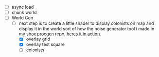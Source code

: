 ﻿ - [ ] async load
 - [ ] chunk world
- [ ] World Gen 
  - [ ] next step is to create a little shader to display colonists on map and display it in the world
    sort of how the noise generator tool i made in my [sbox procgen](https://github.com/kira0x1/sbox-procgen) repo, [heres it in action](https://youtu.be/q8OuTlbHinY?t=2).
      - [x] overlay grid
      - [x] overlay test square
      - [ ] colonists